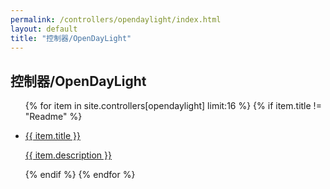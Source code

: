 ```yaml
---
permalink: /controllers/opendaylight/index.html
layout: default
title: "控制器/OpenDayLight"
---
```

<h2>控制器/OpenDayLight</h2>
<ul>
{% for item in site.controllers[opendaylight] limit:16 %}
 {% if item.title != "Readme" %}
 <li><a href="{{ item.url | downcase}}">
 <p>{{ item.title }}</p>
 <p>{{ item.description }}</p>
 </a></li>
 {% endif %}
{% endfor %}
</ul>
